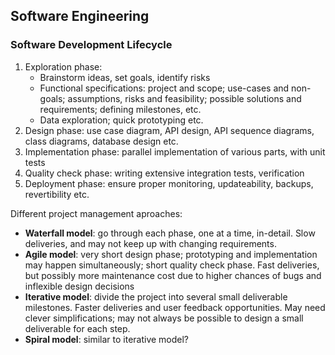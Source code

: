 ## Software Engineering

### Software Development Lifecycle

1. Exploration phase:
   - Brainstorm ideas, set goals, identify risks
   - Functional specifications: project and scope; use-cases and non-goals; assumptions, risks and feasibility; possible solutions and requirements; defining milestones, etc.
   - Data exploration; quick prototyping etc.
1. Design phase: use case diagram, API design, API sequence diagrams, class diagrams, database design etc.
1. Implementation phase: parallel implementation of various parts, with unit tests
1. Quality check phase: writing extensive integration tests, verification
1. Deployment phase: ensure proper monitoring, updateability, backups, revertibility etc.

Different project management aproaches:

- **Waterfall model**: go through each phase, one at a time, in-detail. Slow deliveries, and may not keep up with changing requirements.
- **Agile model**: very short design phase; prototyping and implementation may happen simultaneously; short quality check phase. Fast deliveries, but possibly more maintenance cost due to higher chances of bugs and inflexible design decisions
- **Iterative model**: divide the project into several small deliverable milestones. Faster deliveries and user feedback opportunities. May need clever simplifications; may not always be possible to design a small deliverable for each step.
- **Spiral model**: similar to iterative model?
